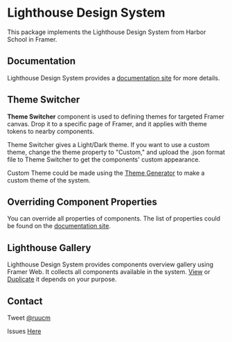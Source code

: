 # Lighthouse Design System

This package implements the Lighthouse Design System from Harbor School in Framer.

## Documentation

Lighthouse Design System provides a [documentation site](https://lighthouse.harbor.school) for more details.

## Theme Switcher

**Theme Switcher** component is used to defining themes for targeted Framer canvas. Drop it to a specific page of Framer, and it applies with theme tokens to nearby components.

Theme Switcher gives a Light/Dark theme. If you want to use a custom theme, change the theme property to "Custom," and upload the .json format file to Theme Switcher to get the components' custom appearance.

Custom Theme could be made using the [Theme Generator](https://lighthouse.harbor.school/theme/theme-generator/) to make a custom theme of the system.

## Overriding Component Properties

You can override all properties of components. The list of properties could be found on the [documentation site](https://lighthouse.harbor.school).

## Lighthouse Gallery

Lighthouse Design System provides components overview gallery using Framer Web. It collects all components available in the system.
[View](https://framer.com/projects/lighthouse-gallery--nOcWNNNMurIcwDRfoIsP-4jBuq) or [Duplicate](https://framer.com/projects/new?duplicate=nOcWNNNMurIcwDRfoIsP) it depends on your purpose.

## Contact

Tweet [@ruucm](http://twitter.com/ruucm)

Issues [Here](https://github.com/harbor-school/lighthouse/issues)
